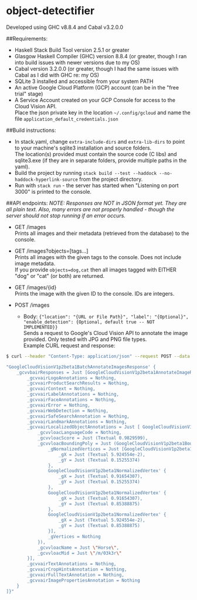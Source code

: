 # object-detectifier

Developed using GHC v8.8.4 and Cabal v3.2.0.0

##Requirements:
* Haskell Stack Build Tool version 2.5.1 or greater
* Glasgow Haskell Compiler (GHC) version 8.8.4 (or greater, though I ran into build issues with newer versions due to my OS)
* Cabal version 3.2.0.0 (or greater, though I had the same issues with Cabal as I did with GHC re: my OS)
* SQLite 3 installed and accessible from your system PATH
* An active Google Cloud Platform (GCP) account (can be in the "free trial" stage)
* A Service Account created on your GCP Console for access to the Cloud Vision API.  
  Place the json private key in the location `~/.config/gcloud` and name the file `application_default_credentials.json`

##Build instructions:
* In stack.yaml, change `extra-include-dirs` and `extra-lib-dirs` to point to your machine's sqlite3 installation and source folders.  
  The location(s) provided must contain the source code (C libs) and sqlite3.exe (if they are in separate folders, provide multiple paths in the yaml).
* Build the project by running `stack build --test --haddock --no-haddock-hyperlink-source` from the project directory.
* Run with `stack run` - the server has started when "Listening on port 3000" is printed to the console.

##API endpoints:
*NOTE: Responses are NOT in JSON format yet. They are all plain text. Also, many errors are not properly handled - though the server should not stop running if an error occurs.*

* GET /images  
  Prints all images and their metadata (retrieved from the database) to the console.

* GET /images?objects=\[tags...\]  
  Prints all images with the given tags to the console. Does not include image metadata.  
  If you provide `objects=dog,cat` then all images tagged with EITHER "dog" or "cat" (or both) are returned.

* GET /images/{id}  
  Prints the image with the given ID to the console. IDs are integers.

* POST /images
  * Body: `{"location": "{URL or File Path}", "label": "{Optional}", "enable_detection": {Optional, default true -- NOT IMPLEMENTED}}`  
  Sends a request to Google's Cloud Vision API to annotate the image provided. Only tested with JPG and PNG file types.  
  Example CURL request and response:  
```bash
$ curl --header "Content-Type: application/json" --request POST --data '{"location":"D:\\Users\\kayla\\Pictures\\800px-American_quarter_horse.jpg","label":"","enable_detection":true}' "http://localhost:3000/images"

"GoogleCloudVisionV1p2beta1BatchAnnotateImagesResponse' { 
    _gcvvbairResponses = Just [GoogleCloudVisionV1p2beta1AnnotateImageResponse' { 
        _gcvvairLogoAnnotations = Nothing, 
        _gcvvairProductSearchResults = Nothing, 
        _gcvvairContext = Nothing, 
        _gcvvairLabelAnnotations = Nothing, 
        _gcvvairFaceAnnotations = Nothing, 
        _gcvvairError = Nothing, 
        _gcvvairWebDetection = Nothing, 
        _gcvvairSafeSearchAnnotation = Nothing, 
        _gcvvairLandmarkAnnotations = Nothing, 
        _gcvvairLocalizedObjectAnnotations = Just [ GoogleCloudVisionV1p2beta1LocalizedObjectAnnotation' { 
            _gcvvloacLanguageCode = Nothing, 
            _gcvvloacScore = Just (Textual 0.9829599), 
            _gcvvloacBoundingPoly = Just (GoogleCloudVisionV1p2beta1BoundingPoly' { 
                _gNormalizedVertices = Just [GoogleCloudVisionV1p2beta1NormalizedVertex' { 
                    _gX = Just (Textual 5.924554e-2), 
                    _gY = Just (Textual 0.15255374)
                },
                GoogleCloudVisionV1p2beta1NormalizedVertex' { 
                    _gX = Just (Textual 0.91654307), 
                    _gY = Just (Textual 0.15255374)
                },
                GoogleCloudVisionV1p2beta1NormalizedVertex' {
                    _gX = Just (Textual 0.91654307), 
                    _gY = Just (Textual 0.85388875)
                },
                GoogleCloudVisionV1p2beta1NormalizedVertex' {
                    _gX = Just (Textual 5.924554e-2), 
                    _gY = Just (Textual 0.85388875)
                }], 
                _gVertices = Nothing
            }), 
            _gcvvloacName = Just \"Horse\", 
            _gcvvloacMid = Just \"/m/03k3r\"
        }], 
        _gcvvairTextAnnotations = Nothing, 
        _gcvvairCropHintsAnnotation = Nothing, 
        _gcvvairFullTextAnnotation = Nothing, 
        _gcvvairImagePropertiesAnnotation = Nothing
    }
]}"

```